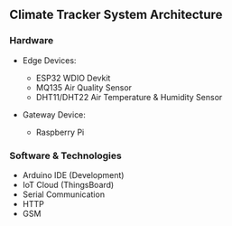## Climate Tracker System Architecture

### Hardware

- Edge Devices:

  - ESP32 WDIO Devkit
  - MQ135 Air Quality Sensor
  - DHT11/DHT22 Air Temperature & Humidity Sensor

- Gateway Device:
  - Raspberry Pi

### Software & Technologies

- Arduino IDE (Development)
- IoT Cloud (ThingsBoard)
- Serial Communication
- HTTP
- GSM
